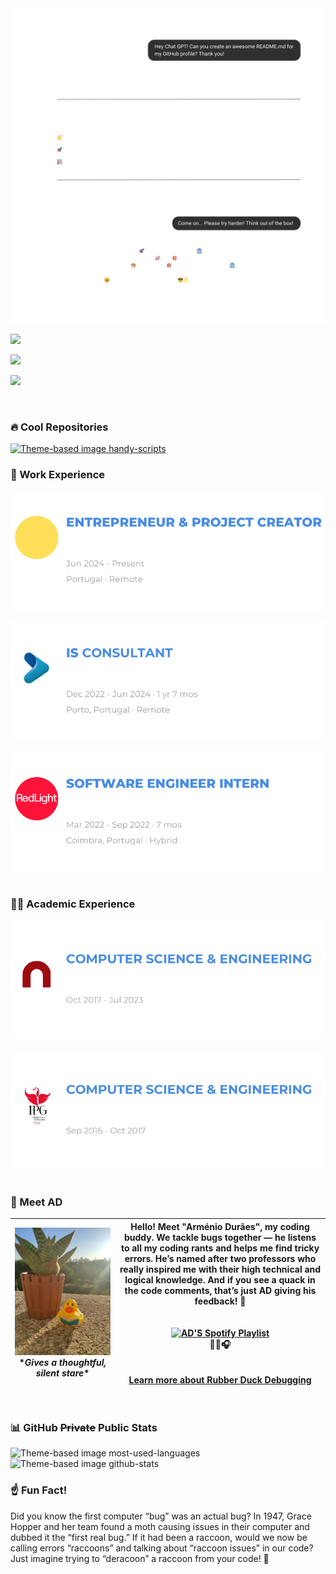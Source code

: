 <picture>
    <source media="(prefers-color-scheme: dark)" srcset="images/gpt_dark.png">
    <source media="(prefers-color-scheme: light)" srcset="images/gpt_light.png">
    <img alt="Theme-based image" src="images/gpt_dark.png">
</picture>


<a target="_blank" href="https://www.daniel-ribeiro.com/
"> <img src="https://img.shields.io/badge/daniel--ribeiro.com-FF0000?style=for-the-badge" /> </a>

<a target="_blank" href="https://www.linkedin.com/in/dmoreiraribeiro/"> <img src="https://img.shields.io/badge/linkedin-%230077B5.svg?&style=for-the-badge&logo=linkedin&logoColor=white" /> </a>

<a target="_blank" href="https://x.com/DMRibeiro_/"> <img src="https://img.shields.io/badge/X-%23000000.svg?style=for-the-badge&logo=X&logoColor=white" /> </a>

<br>

### 🔥 Cool Repositories

<a href="https://github.com/danielmribeiro/handy-scripts">
    <picture>
        <source media="(prefers-color-scheme: dark)" srcset="https://github-readme-stats.vercel.app/api/pin?username=danielmribeiro&repo=handy-scripts&title_color=488ce4&icon_color=9f9f9f&text_color=9f9f9f&border_color=9f9f9f&theme=transparent">
        <source media="(prefers-color-scheme: light)" srcset="https://github-readme-stats.vercel.app/api/pin?username=danielmribeiro&repo=handy-scripts&title_color=488ce4&icon_color=9f9f9f&text_color=9f9f9f&border_color=9f9f9f&theme=transparent">
        <img alt="Theme-based image handy-scripts" src="https://github-readme-stats.vercel.app/api/pin?username=danielmribeiro&repo=handy-scripts&title_color=488ce4&icon_color=9f9f9f&text_color=9f9f9f&border_color=9f9f9f&theme=transparent">
    </picture>
</a>

<br>

### 💼 Work Experience

<a href="https://daniel-ribeiro.com/" style="display: block;">
    <picture>
        <source media="(prefers-color-scheme: dark)" srcset="images/entrepreneur_dark.svg">
        <source media="(prefers-color-scheme: light)" srcset="images/entrepreneur_light.svg">
        <img alt="Theme-based image" src="images/entrepreneur_dark.svg">
    </picture>
</a>

<br>

<a href="https://www.itsector.pt/" style="display: block;">
    <picture>
        <source media="(prefers-color-scheme: dark)" srcset="images/itsector_dark.svg">
        <source media="(prefers-color-scheme: light)" srcset="images/itsector_light.svg">
        <img alt="Theme-based image" src="images/itsector_dark.svg">
    </picture>
</a>

<br>

<a href="https://www.redlight.dev/" style="display: block;">
    <picture>
        <source media="(prefers-color-scheme: dark)" srcset="images/redlight_dark.svg">
        <source media="(prefers-color-scheme: light)" srcset="images/redlight_light.svg">
        <img alt="Theme-based image" src="images/redlight_dark.svg">
    </picture>
</a>

<br>

### 🧑‍🎓 Academic Experience

<a href="https://www.isec.pt/" style="display: block;">
    <picture>
        <source media="(prefers-color-scheme: dark)" srcset="images/isec_dark.svg">
        <source media="(prefers-color-scheme: light)" srcset="images/isec_light.svg">
        <img alt="Theme-based image" src="images/isec_dark.svg">
    </picture>
</a>

<br>

<a href="https://politecnicoguarda.pt/" style="display: block;">
    <picture>
        <source media="(prefers-color-scheme: dark)" srcset="images/ipg_dark.svg">
        <source media="(prefers-color-scheme: light)" srcset="images/ipg_light.svg">
        <img alt="Theme-based image" src="images/ipg_dark.svg">
    </picture>
</a>

<br>

### 🦆 Meet AD

| ![Rubberduck](images/rubberduck.jpg) <br> \**Gives a thoughtful, silent stare*\* | Hello! Meet "Arménio Durães", my coding buddy. We tackle bugs together — he listens to all my coding rants and helps me find tricky errors. He’s named after two professors who really inspired me with their high technical and logical knowledge. And if you see a quack in the code comments, that’s just AD giving his feedback! 🦆 <br> <br> <br> <a href="https://open.spotify.com/playlist/48RttvOcYG5VgAj6RrT2eu?utm_source=generator" target="_blank"><img src="https://img.shields.io/badge/AD%27s%20Code%20Jams-1ED760?style=for-the-badge&logo=spotify&logoColor=white" alt="AD'S Spotify Playlist" /></a><br>🦆🎶🎧 <br> <br> <br> [Learn more about Rubber Duck Debugging](https://rubberduckdebugging.com/)|
|--------------------------------------|----------------------------------------------------------------------------------------------------------------------------------------------------|

<br>

### 📊 GitHub ~~Private~~ Public Stats

<picture>
    <source media="(prefers-color-scheme: dark)" srcset="https://github-readme-stats.vercel.app/api/top-langs/?username=danielmribeiro&layout=donut-vertical&title_color=488ce4&text_color=9f9f9f&theme=transparent&hide_border=true">
    <source media="(prefers-color-scheme: light)" srcset="https://github-readme-stats.vercel.app/api/top-langs/?username=danielmribeiro&layout=donut-vertical&title_color=488ce4&text_color=9f9f9f&theme=transparent&hide_border=true">
    <img alt="Theme-based image most-used-languages" src="https://github-readme-stats.vercel.app/api/top-langs/?username=danielmribeiro&layout=donut-vertical&title_color=488ce4&text_color=9f9f9f&theme=transparent&hide_border=true">
</picture>

<picture>
    <source media="(prefers-color-scheme: dark)" srcset="https://github-readme-stats.vercel.app/api?username=danielmribeiro&show_icons=true&title_color=488ce4&icon_color=9f9f9f&text_color=9f9f9f&theme=transparent&hide_border=true&show=reviews,discussions_started,discussions_answered,prs_merged,prs_merged_percentage">
    <source media="(prefers-color-scheme: light)" srcset="https://github-readme-stats.vercel.app/api?username=danielmribeiro&show_icons=true&title_color=488ce4&icon_color=9f9f9f&text_color=9f9f9f&theme=transparent&hide_border=true&show=reviews,discussions_started,discussions_answered,prs_merged,prs_merged_percentage">
    <img alt="Theme-based image github-stats" src="https://github-readme-stats.vercel.app/api?username=danielmribeiro&show_icons=true&title_color=488ce4&icon_color=9f9f9f&text_color=9f9f9f&theme=transparent&hide_border=true&show=reviews,discussions_started,discussions_answered,prs_merged,prs_merged_percentage">
</picture>

<br>

### ☝️ Fun Fact!

Did you know the first computer “bug” was an actual bug? In 1947, Grace Hopper and her team found a moth causing issues in their computer and dubbed it the “first real bug.”
If it had been a raccoon, would we now be calling errors “raccoons” and talking about “raccoon issues” in our code?
Just imagine trying to “deracoon” a raccoon from your code! 🦝
